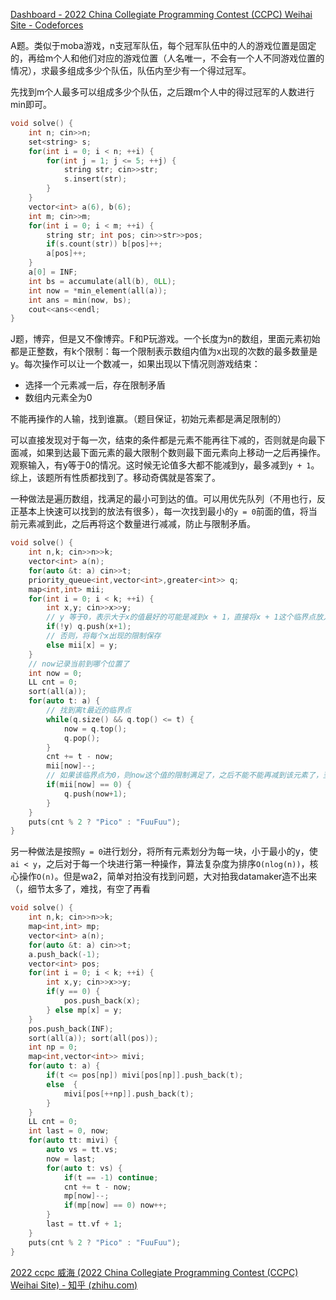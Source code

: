 [Dashboard - 2022 China Collegiate Programming Contest (CCPC) Weihai Site - Codeforces](https://codeforces.com/gym/104023)

A题。类似于moba游戏，n支冠军队伍，每个冠军队伍中的人的游戏位置是固定的，再给m个人和他们对应的游戏位置（人名唯一，不会有一个人不同游戏位置的情况），求最多组成多少个队伍，队伍内至少有一个得过冠军。

先找到m个人最多可以组成多少个队伍，之后跟m个人中的得过冠军的人数进行min即可。

```cpp
void solve() {
    int n; cin>>n;
    set<string> s;
    for(int i = 0; i < n; ++i) {
        for(int j = 1; j <= 5; ++j) {
            string str; cin>>str;
            s.insert(str);
        }
    }
    vector<int> a(6), b(6); 
    int m; cin>>m;
    for(int i = 0; i < m; ++i) {
        string str; int pos; cin>>str>>pos;
        if(s.count(str)) b[pos]++;
        a[pos]++;
    }
    a[0] = INF;
    int bs = accumulate(all(b), 0LL);
    int now = *min_element(all(a));
    int ans = min(now, bs);
    cout<<ans<<endl;
}
```

J题，博弈，但是又不像博弈。F和P玩游戏。一个长度为n的数组，里面元素初始都是正整数，有k个限制：每一个限制表示数组内值为x出现的次数的最多数量是y。每次操作可以让一个数减一，如果出现以下情况则游戏结束：

- 选择一个元素减一后，存在限制矛盾
- 数组内元素全为0

不能再操作的人输，找到谁赢。（题目保证，初始元素都是满足限制的）

可以直接发现对于每一次，结束的条件都是元素不能再往下减的，否则就是向最下面减，如果到达最下面元素的最大限制个数则最下面元素向上移动一之后再操作。观察输入，有y等于0的情况。这时候无论值多大都不能减到y，最多减到`y + 1`。综上，该题所有性质都找到了。移动奇偶就是答案了。

一种做法是遍历数组，找满足的最小可到达的值。可以用优先队列（不用也行，反正基本上快速可以找到的放法有很多），每一次找到最小的`y = 0`前面的值，将当前元素减到此，之后再将这个数量进行减减，防止与限制矛盾。

```cpp
void solve() {
    int n,k; cin>>n>>k;
    vector<int> a(n);
    for(auto &t: a) cin>>t;
    priority_queue<int,vector<int>,greater<int>> q;
    map<int,int> mii;
    for(int i = 0; i < k; ++i) {
        int x,y; cin>>x>>y;
        // y 等于0，表示大于x的值最好的可能是减到x + 1，直接将x + 1这个临界点放入队列
        if(!y) q.push(x+1);
        // 否则，将每个x出现的限制保存
        else mii[x] = y;
    }
    // now记录当前到哪个位置了
    int now = 0;
    LL cnt = 0;
    sort(all(a));
    for(auto t: a) {
        // 找到离t最近的临界点
        while(q.size() && q.top() <= t) {
            now = q.top();
            q.pop();
        }
        cnt += t - now;
        mii[now]--;
        // 如果该临界点为0，则now这个值的限制满足了，之后不能不能再减到该元素了，至少是该元素+1
        if(mii[now] == 0) {
            q.push(now+1);
        }
    }
    puts(cnt % 2 ? "Pico" : "FuuFuu");
}
```



另一种做法是按照`y = 0`进行划分，将所有元素划分为每一块，小于最小的y，使`ai < y`，之后对于每一个块进行第一种操作，算法复杂度为排序`O(nlog(n))`，核心操作`O(n)`。但是wa2，简单对拍没有找到问题，大对拍我datamaker造不出来（，细节太多了，难找，有空了再看

```cpp
void solve() {
    int n,k; cin>>n>>k;
    map<int,int> mp;
    vector<int> a(n);
    for(auto &t: a) cin>>t;
    a.push_back(-1);
    vector<int> pos;
    for(int i = 0; i < k; ++i) {
        int x,y; cin>>x>>y;
        if(y == 0) {
            pos.push_back(x);
        } else mp[x] = y;
    }
    pos.push_back(INF);
    sort(all(a)); sort(all(pos));
    int np = 0;
    map<int,vector<int>> mivi;
    for(auto t: a) {
        if(t <= pos[np]) mivi[pos[np]].push_back(t);
        else  {
            mivi[pos[++np]].push_back(t);
        }
    }
    LL cnt = 0;
    int last = 0, now;
    for(auto tt: mivi) {
        auto vs = tt.vs;
        now = last;
        for(auto t: vs) {
            if(t == -1) continue;
            cnt += t - now;
            mp[now]--;
            if(mp[now] == 0) now++;
        }
        last = tt.vf + 1;
    }
    puts(cnt % 2 ? "Pico" : "FuuFuu");
}
```

[2022 ccpc 威海 (2022 China Collegiate Programming Contest (CCPC) Weihai Site) - 知乎 (zhihu.com)](https://zhuanlan.zhihu.com/p/592928859)